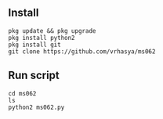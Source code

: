 ## Install
```
pkg update && pkg upgrade
pkg install python2
pkg install git
git clone https://github.com/vrhasya/ms062
```

## Run script
```
cd ms062
ls
python2 ms062.py
```
